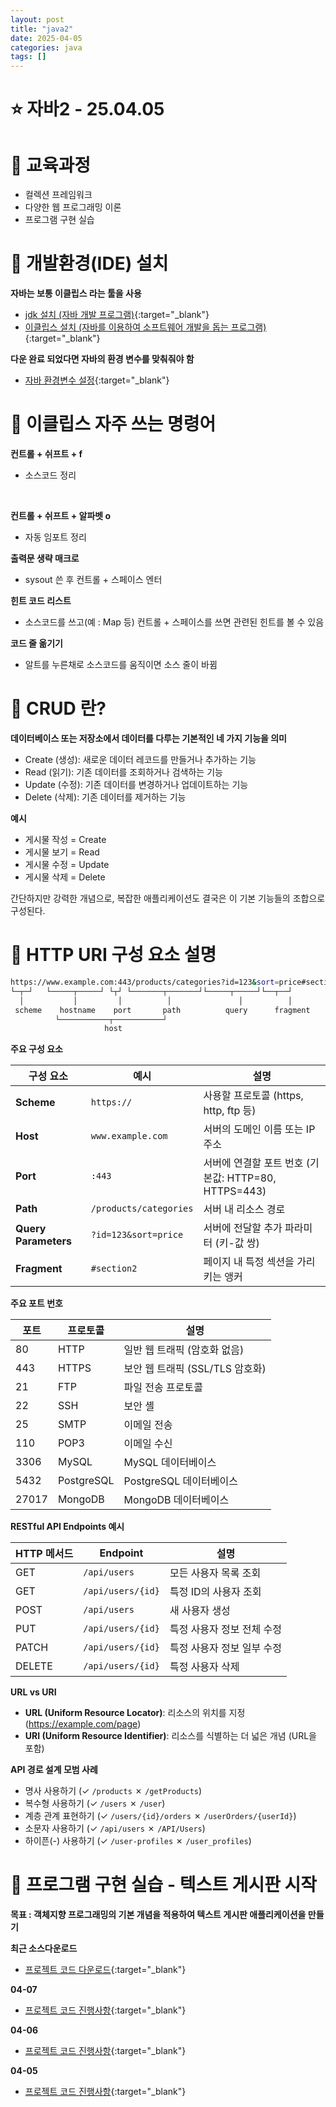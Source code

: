 ```yaml
---
layout: post
title: "java2"
date: 2025-04-05
categories: java
tags: []
---
```


<!-- https://postimages.org/  -->
# ⭐️ 자바2 - 25.04.05

# 📌 교육과정
- 컬렉션 프레임워크
- 다양한 웹 프로그래밍 이론
- 프로그램 구현 실습

# 📌 개발환경(IDE) 설치
**자바는 보통 이클립스 라는 툴을 사용**
- [jdk 설치 (자바 개발 프로그램)](https://download.oracle.com/java/17/archive/jdk-17.0.12_windows-x64_bin.exe){:target="_blank"}
- [이클립스 설치 (자바를 이용하여 소프트웨어 개발을 돕는 프로그램)](https://www.eclipse.org/downloads/){:target="_blank"}

**다운 완료 되었다면 자바의 환경 변수를 맞춰줘야 함**
- [자바 환경변수 설정](https://velog.io/@bi-sz/Java-%ED%99%98%EA%B2%BD-%EB%B3%80%EC%88%98-%EC%84%A4%EC%A0%95%ED%95%98%EA%B8%B0){:target="_blank"}

# 📌 이클립스 자주 쓰는 명령어
**컨트롤 + 쉬프트 + f**
- 소스코드 정리
<br/>

**컨트롤 + 쉬프트 + 알파벳 o**
- 자동 임포트 정리

**출력문 생략 매크로**
- sysout 쓴 후 컨트롤 + 스페이스 엔터

**힌트 코드 리스트**
- 소스코드를 쓰고(예 : Map 등) 컨트롤 + 스페이스를 쓰면 관련된 힌트를 볼 수 있음

**코드 줄 옮기기**
- 알트를 누른채로 소스코드를 움직이면 소스 줄이 바뀜


# 📌 CRUD 란?

**데이터베이스 또는 저장소에서 데이터를 다루는 기본적인 네 가지 기능을 의미**

- Create (생성): 새로운 데이터 레코드를 만들거나 추가하는 기능
- Read (읽기): 기존 데이터를 조회하거나 검색하는 기능
- Update (수정): 기존 데이터를 변경하거나 업데이트하는 기능
- Delete (삭제): 기존 데이터를 제거하는 기능

**예시**
- 게시물 작성 = Create
- 게시물 보기 = Read
- 게시물 수정 = Update
- 게시물 삭제 = Delete

간단하지만 강력한 개념으로, 복잡한 애플리케이션도 결국은 이 기본 기능들의 조합으로 구성된다.

# 📌 HTTP URI 구성 요소 설명

```bash
https://www.example.com:443/products/categories?id=123&sort=price#section2
└─┬─┘   └─────┬─────┘ └┬┘ └───────┬───────┘└─────┬─────┘└──┬──┘
  │           │         │          │               │          │
 scheme    hostname    port       path          query      fragment
          └───────────┬───────────┘
                     host
```

**주요 구성 요소**

| 구성 요소 | 예시 | 설명 |
|---------|------|------|
| **Scheme** | `https://` | 사용할 프로토콜 (https, http, ftp 등) |
| **Host** | `www.example.com` | 서버의 도메인 이름 또는 IP 주소 |
| **Port** | `:443` | 서버에 연결할 포트 번호 (기본값: HTTP=80, HTTPS=443) |
| **Path** | `/products/categories` | 서버 내 리소스 경로 |
| **Query Parameters** | `?id=123&sort=price` | 서버에 전달할 추가 파라미터 (키-값 쌍) |
| **Fragment** | `#section2` | 페이지 내 특정 섹션을 가리키는 앵커 |

**주요 포트 번호**

| 포트 | 프로토콜 | 설명 |
|-----|---------|------|
| 80 | HTTP | 일반 웹 트래픽 (암호화 없음) |
| 443 | HTTPS | 보안 웹 트래픽 (SSL/TLS 암호화) |
| 21 | FTP | 파일 전송 프로토콜 |
| 22 | SSH | 보안 셸 |
| 25 | SMTP | 이메일 전송 |
| 110 | POP3 | 이메일 수신 |
| 3306 | MySQL | MySQL 데이터베이스 |
| 5432 | PostgreSQL | PostgreSQL 데이터베이스 |
| 27017 | MongoDB | MongoDB 데이터베이스 |

**RESTful API Endpoints 예시**

| HTTP 메서드 | Endpoint | 설명 |
|------------|----------|------|
| GET | `/api/users` | 모든 사용자 목록 조회 |
| GET | `/api/users/{id}` | 특정 ID의 사용자 조회 |
| POST | `/api/users` | 새 사용자 생성 |
| PUT | `/api/users/{id}` | 특정 사용자 정보 전체 수정 |
| PATCH | `/api/users/{id}` | 특정 사용자 정보 일부 수정 |
| DELETE | `/api/users/{id}` | 특정 사용자 삭제 |

**URL vs URI**

- **URL (Uniform Resource Locator)**: 리소스의 위치를 지정 (https://example.com/page)
- **URI (Uniform Resource Identifier)**: 리소스를 식별하는 더 넓은 개념 (URL을 포함)

**API 경로 설계 모범 사례**

- 명사 사용하기 (✓ `/products` ✗ `/getProducts`)
- 복수형 사용하기 (✓ `/users` ✗ `/user`)
- 계층 관계 표현하기 (✓ `/users/{id}/orders` ✗ `/userOrders/{userId}`)
- 소문자 사용하기 (✓ `/api/users` ✗ `/API/Users`)
- 하이픈(-) 사용하기 (✓ `/user-profiles` ✗ `/user_profiles`)

<!-- # 📌 세션
**세션(Session)은 웹 애플리케이션에서 사용자의 상태 정보를 유지하기 위한 메커니즘**

- 정의: 세션은 서버가 클라이언트(브라우저)의 상태를 유지하기 위해 서버에 저장하는 정보이다.
- 목적: 로그인 상태 유지, 장바구니 정보 저장, 사용자 설정 유지 등 상태를 필요로 하는 기능을 구현할 수 있게 한다.
- 작동 방식:
1. 사용자가 웹사이트에 처음 접속하면 서버는 고유한 세션 ID를 생성
2. 이 세션 ID는 쿠키를 통해 클라이언트 측에 저장
3. 이후 요청에서 클라이언트는 이 세션 ID를 함께 전송
4. 서버는 세션 ID를 통해 해당 사용자의 정보를 조회하고 상태를 유지 -->

# 📌 프로그램 구현 실습 - 텍스트 게시판 시작

**목표 : 객체지향 프로그래밍의 기본 개념을 적용하여 텍스트 게시판 애플리케이션을 만들기**

**최근 소스다운로드**
- [프로젝트 코드 다운로드](https://github.com/nwgu/java2_textboard/archive/refs/heads/master.zip){:target="_blank"}

**04-07**
- [프로젝트 코드 진행사항](https://github.com/nwgu/java2_textboard/commits/master?since=2025-04-12&until=2025-04-12){:target="_blank"}

**04-06**
- [프로젝트 코드 진행사항](https://github.com/nwgu/java2_textboard/commits/master/?since=2025-04-06&until=2025-04-06){:target="_blank"}

**04-05**
- [프로젝트 코드 진행사항](https://github.com/nwgu/java2_textboard/commits/master/?since=2025-04-05&until=2025-04-05){:target="_blank"}

<!--
10. Article 객체를 만들어 List Article 로 변경하여 일관된 구조로 유지
11. Article getter, setter, tostring, 생성자 등등
12. 게시글 리스트 최신순으로 변경 size()-1
13. /article/detial?id=5 만들어서 게시글 상세 추가

14. split 메서드를 이용하여 상세 정보 얻어내기
15. Integer.parseInt 로 게시글 번호값 정수전환하기
16. 파라메터 유틸 만들어보기
17. 게시글 삭제 작성
18. ———> 유저 도입
19. 회원가입 진행 (데이터 등록)
20. 유효성 검사 ( findById 도입 )
21. while 문으로 아이디 및 비밀번호 확인 계속 물어보기
22. 로그인 진행
23. 로그인하면 전역적으로 세션뿌려주기
24. 로그인 되면 명령창 앞에 닉네임 붙이기
25. 로그아웃 진행 - 세션 날려주기
26. 로그인 안하면 게시글 입력 안되게 처리
27. 게시글 삭제 안되게 처리 -->